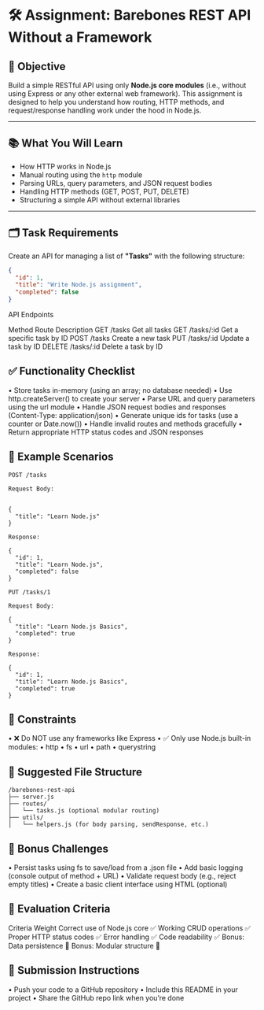 
# 🛠️ Assignment: Barebones REST API Without a Framework

## 🎯 Objective
Build a simple RESTful API using only **Node.js core modules** (i.e., without using Express or any other external web framework). This assignment is designed to help you understand how routing, HTTP methods, and request/response handling work under the hood in Node.js.

---

## 📚 What You Will Learn
- How HTTP works in Node.js
- Manual routing using the `http` module
- Parsing URLs, query parameters, and JSON request bodies
- Handling HTTP methods (GET, POST, PUT, DELETE)
- Structuring a simple API without external libraries

---

## 🗂️ Task Requirements

Create an API for managing a list of **"Tasks"** with the following structure:

```json
{
  "id": 1,
  "title": "Write Node.js assignment",
  "completed": false
}
```

API Endpoints

Method	Route	Description
GET	/tasks	Get all tasks
GET	/tasks/:id	Get a specific task by ID
POST	/tasks	Create a new task
PUT	/tasks/:id	Update a task by ID
DELETE	/tasks/:id	Delete a task by ID


## ✅ Functionality Checklist
•	Store tasks in-memory (using an array; no database needed)
•	Use http.createServer() to create your server
•	Parse URL and query parameters using the url module
•	Handle JSON request bodies and responses (Content-Type: application/json)
•	Generate unique ids for tasks (use a counter or Date.now())
•	Handle invalid routes and methods gracefully
•	Return appropriate HTTP status codes and JSON responses

## 🧩 Example Scenarios

```
POST /tasks

Request Body:


{
  "title": "Learn Node.js"
}

Response:

{
  "id": 1,
  "title": "Learn Node.js",
  "completed": false
}
```

```
PUT /tasks/1

Request Body:

{
  "title": "Learn Node.js Basics",
  "completed": true
}

Response:

{
  "id": 1,
  "title": "Learn Node.js Basics",
  "completed": true
}
```


## 🔖 Constraints
•	❌ Do NOT use any frameworks like Express
•	✅ Only use Node.js built-in modules:
•	http
•	fs
•	url
•	path
•	querystring

## 📂 Suggested File Structure

```
/barebones-rest-api
├── server.js
├── routes/
│   └── tasks.js (optional modular routing)
├── utils/
│   └── helpers.js (for body parsing, sendResponse, etc.)
```

## 🧪 Bonus Challenges
•	Persist tasks using fs to save/load from a .json file
•	Add basic logging (console output of method + URL)
•	Validate request body (e.g., reject empty titles)
•	Create a basic client interface using HTML (optional)


## 🧭 Evaluation Criteria

Criteria	Weight
Correct use of Node.js core	✅
Working CRUD operations	✅
Proper HTTP status codes	✅
Error handling	✅
Code readability	✅
Bonus: Data persistence	🎯
Bonus: Modular structure	🎯


## 🚀 Submission Instructions
•	Push your code to a GitHub repository
•	Include this README in your project
•	Share the GitHub repo link when you’re done
